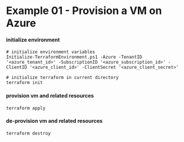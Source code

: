 # Example 01 - Provision a VM on Azure

#### initialize environment
```
# initialize environment variables
Initialize-TerraformEnvironment.ps1 -Azure -TenantID '<azure_tenant_id>' -SubscriptionID '<azure_subscription_id>' -ClientID '<azure_client_id>' -ClientSecret '<azure_client_secret>'

# initialize terraform in current directory
terraform init
```

#### provision vm and related resources
```
terraform apply
```

#### de-provision vm and related resources
```
terraform destroy
```
